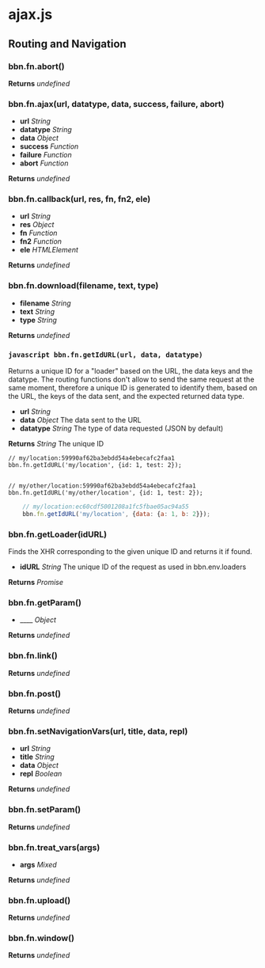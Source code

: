# ajax.js

## Routing and Navigation

### bbn.fn.abort()


**Returns** _undefined_ 

### bbn.fn.ajax(url, datatype, data, success, failure, abort)

* __url__ _String_ 
* __datatype__ _String_ 
* __data__ _Object_ 
* __success__ _Function_ 
* __failure__ _Function_ 
* __abort__ _Function_ 

**Returns** _undefined_ 

### bbn.fn.callback(url, res, fn, fn2, ele)

* __url__ _String_ 
* __res__ _Object_ 
* __fn__ _Function_ 
* __fn2__ _Function_ 
* __ele__ _HTMLElement_ 

**Returns** _undefined_ 

### bbn.fn.download(filename, text, type)

* __filename__ _String_ 
* __text__ _String_ 
* __type__ _String_ 

**Returns** _undefined_ 

### ```javascript bbn.fn.getIdURL(url, data, datatype)```

Returns a unique ID for a "loader" based on the URL, the data keys and the datatype.
The routing functions don't allow to send the same request at the same moment,
therefore a unique ID is generated to identify them, based on the URL,
the keys of the data sent, and the expected returned data type.
* __url__ _String_ 
* __data__ _Object_ The data sent to the URL
* __datatype__ _String_ The type of data requested (JSON by default)

**Returns** _String_ The unique ID



    // my/location:59990af62ba3ebdd54a4ebecafc2faa1
    bbn.fn.getIdURL('my/location', {id: 1, test: 2});


    // my/other/location:59990af62ba3ebdd54a4ebecafc2faa1
    bbn.fn.getIdURL('my/other/location', {id: 1, test: 2});


```javascript
    // my/location:ec60cdf5001208a1fc5fbae05ac94a55
    bbn.fn.getIdURL('my/location', {data: {a: 1, b: 2}});
```

### bbn.fn.getLoader(idURL)

Finds the XHR corresponding to the given unique ID and returns it if found.
* __idURL__ _String_ The unique ID of the request as used in bbn.env.loaders

**Returns** _Promise_ 

### bbn.fn.getParam()

* ____ _Object_ 

**Returns** _undefined_ 

### bbn.fn.link()


**Returns** _undefined_ 

### bbn.fn.post()


**Returns** _undefined_ 

### bbn.fn.setNavigationVars(url, title, data, repl)

* __url__ _String_ 
* __title__ _String_ 
* __data__ _Object_ 
* __repl__ _Boolean_ 

**Returns** _undefined_ 

### bbn.fn.setParam()


**Returns** _undefined_ 

### bbn.fn.treat_vars(args)

* __args__ _Mixed_ 

**Returns** _undefined_ 

### bbn.fn.upload()


**Returns** _undefined_ 

### bbn.fn.window()


**Returns** _undefined_ 